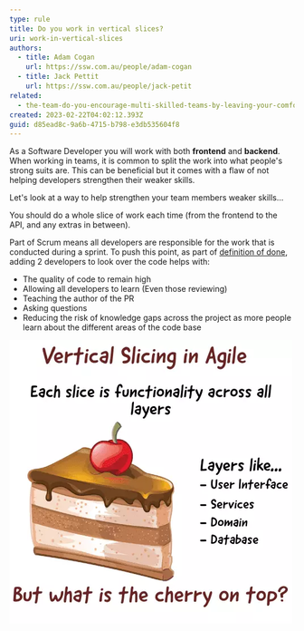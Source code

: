```yaml
---
type: rule
title: Do you work in vertical slices?
uri: work-in-vertical-slices
authors:
  - title: Adam Cogan
    url: https://ssw.com.au/people/adam-cogan
  - title: Jack Pettit
    url: https://ssw.com.au/people/jack-petit
related:
  - the-team-do-you-encourage-multi-skilled-teams-by-leaving-your-comfort-zone
created: 2023-02-22T04:02:12.393Z
guid: d85ead8c-9a6b-4715-b798-e3db535604f8
---
```


As a Software Developer you will work with both **frontend** and **backend**. When working in teams, it is common to split the work into what people's strong suits are. This can be beneficial but it comes with a flaw of not helping developers strengthen their weaker skills.

Let's look at a way to help strengthen your team members weaker skills...

<!--endintro-->

You should do a whole slice of work each time (from the frontend to the API, and any extras in between).

Part of Scrum means all developers are responsible for the work that is conducted during a sprint. To push this point, as part of [definition of done](/definition-of-done), adding 2 developers to look over the code helps with:

- The quality of code to remain high
- Allowing all developers to learn (Even those reviewing)
- Teaching the author of the PR
- Asking questions
- Reducing the risk of knowledge gaps across the project as more people learn about the different areas of the code base

![Figure: Vertical slicing is just like a slice of cake!](vertical-slicing.png)
